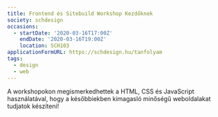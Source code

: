 ```yaml
---
title: Frontend és Sitebuild Workshop Kezdőknek
society: schdesign
occasions:
  - startDate: '2020-03-16T17:00Z'
    endDate: '2020-03-16T19:00Z'
    location: SCH103
applicationFormURL: https://schdesign.hu/tanfolyam
tags:
  - design
  - web
---
```


A workshopokon megismerkedhettek a HTML, CSS és JavaScript használatával, hogy a későbbiekben kimagasló minőségű weboldalakat tudjatok készíteni!
